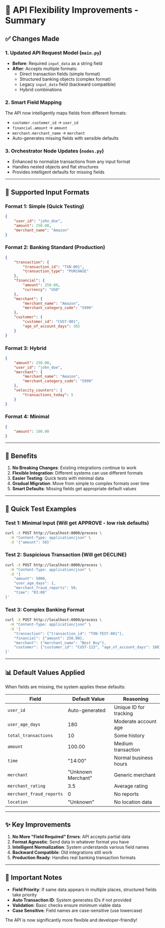 # 🔄 API Flexibility Improvements - Summary

## ✅ Changes Made

### 1. **Updated API Request Model** (`main.py`)
- **Before**: Required `input_data` as a string field
- **After**: Accepts multiple formats:
  - Direct transaction fields (simple format)
  - Structured banking objects (complex format)
  - Legacy `input_data` field (backward compatible)
  - Hybrid combinations

### 2. **Smart Field Mapping**
The API now intelligently maps fields from different formats:
- `customer.customer_id` → `user_id`
- `financial.amount` → `amount`
- `merchant.merchant_name` → `merchant`
- Auto-generates missing fields with sensible defaults

### 3. **Orchestrator Node Updates** (`nodes.py`)
- Enhanced to normalize transactions from any input format
- Handles nested objects and flat structures
- Provides intelligent defaults for missing fields

---

## 📝 Supported Input Formats

### Format 1: Simple (Quick Testing)
```json
{
    "user_id": "john_doe",
    "amount": 250.00,
    "merchant_name": "Amazon"
}
```

### Format 2: Banking Standard (Production)
```json
{
    "transaction": {
        "transaction_id": "TXN-001",
        "transaction_type": "PURCHASE"
    },
    "financial": {
        "amount": 250.00,
        "currency": "USD"
    },
    "merchant": {
        "merchant_name": "Amazon",
        "merchant_category_code": "5999"
    },
    "customer": {
        "customer_id": "CUST-001",
        "age_of_account_days": 365
    }
}
```

### Format 3: Hybrid
```json
{
    "amount": 250.00,
    "user_id": "john_doe",
    "merchant": {
        "merchant_name": "Amazon",
        "merchant_category_code": "5999"
    },
    "velocity_counters": {
        "transactions_today": 5
    }
}
```

### Format 4: Minimal
```json
{
    "amount": 100.00
}
```

---

## 🎯 Benefits

1. **No Breaking Changes**: Existing integrations continue to work
2. **Flexible Integration**: Different systems can use different formats
3. **Easier Testing**: Quick tests with minimal data
4. **Gradual Migration**: Move from simple to complex formats over time
5. **Smart Defaults**: Missing fields get appropriate default values

---

## 🚀 Quick Test Examples

### Test 1: Minimal Input (Will get APPROVE - low risk defaults)
```bash
curl -X POST http://localhost:8000/process \
  -H "Content-Type: application/json" \
  -d '{"amount": 50}'
```

### Test 2: Suspicious Transaction (Will get DECLINE)
```bash
curl -X POST http://localhost:8000/process \
  -H "Content-Type: application/json" \
  -d '{
    "amount": 5000,
    "user_age_days": 1,
    "merchant_fraud_reports": 50,
    "time": "03:00"
}'
```

### Test 3: Complex Banking Format
```bash
curl -X POST http://localhost:8000/process \
  -H "Content-Type: application/json" \
  -d '{
    "transaction": {"transaction_id": "TXN-TEST-001"},
    "financial": {"amount": 250.00},
    "merchant": {"merchant_name": "Best Buy"},
    "customer": {"customer_id": "CUST-123", "age_of_account_days": 180}
}'
```

---

## 📊 Default Values Applied

When fields are missing, the system applies these defaults:

| Field | Default Value | Reasoning |
|-------|--------------|-----------|
| `user_id` | Auto-generated | Unique ID for tracking |
| `user_age_days` | 180 | Moderate account age |
| `total_transactions` | 10 | Some history |
| `amount` | 100.00 | Medium transaction |
| `time` | "14:00" | Normal business hours |
| `merchant` | "Unknown Merchant" | Generic merchant |
| `merchant_rating` | 3.5 | Average rating |
| `merchant_fraud_reports` | 0 | No reports |
| `location` | "Unknown" | No location data |

---

## ✨ Key Improvements

1. **No More "Field Required" Errors**: API accepts partial data
2. **Format Agnostic**: Send data in whatever format you have
3. **Intelligent Normalization**: System understands various field names
4. **Backward Compatible**: Old integrations still work
5. **Production Ready**: Handles real banking transaction formats

---

## 📌 Important Notes

- **Field Priority**: If same data appears in multiple places, structured fields take priority
- **Auto Transaction ID**: System generates IDs if not provided
- **Validation**: Basic checks ensure minimum viable data
- **Case Sensitive**: Field names are case-sensitive (use lowercase)

The API is now significantly more flexible and developer-friendly!